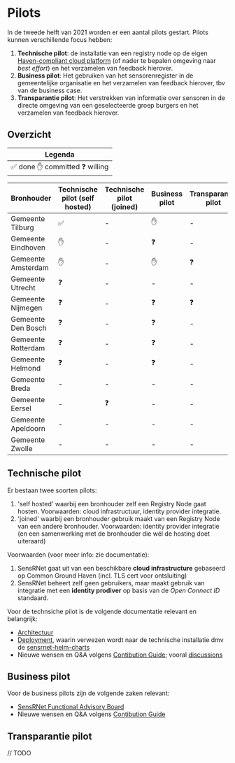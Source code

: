 # Pilots

In de tweede helft van 2021 worden er een aantal pilots gestart. Pilots kunnen verschillende focus hebben:

1. **Technische pilot**: de installatie van een registry node op de eigen [Haven-compliant cloud platform](https://haven.commonground.nl/) (of nader te bepalen omgeving naar _best effort_) en het verzamelen van feedback hierover.
2. **Business pilot**:  Het gebruiken van het sensorenregister in de gemeentelijke organisatie en het verzamelen van feedback hierover, tbv van de business case.
3. **Transparantie pilot**: Het verstrekken van informatie over sensoren in de directe omgeving van een geselecteerde groep burgers en het verzamelen van feedback hierover.

## Overzicht

| Legenda                                                              |
| -------------------------------------------------------------------- |
| :white_check_mark: done  :raised_hand: committed  :question: willing |


| Bronhouder         | Technische pilot (self hosted) | Technische pilot (joined) | Business pilot | Transparantie pilot | Status      |
| ------------------ | ------------------------------ | ------------------------- | -------------- | ------------------- | ----------- |
| Gemeente Tilburg   | :white_check_mark:             | -                         | :raised_hand:  | -                   | Onbevestigd |
| Gemeente Eindhoven | :raised_hand:                  | -                         | :question:     | -                   | Onbevestigd |
| Gemeente Amsterdam | :raised_hand:                  | -                         | :raised_hand:  | :question:          | Onbevestigd |
| Gemeente Utrecht   | :question:                     | -                         | -              | -                   | Onbevestigd |
| Gemeente Nijmegen  | :question:                     | -                         | :question:     | :question:          | Onbevestigd |
| Gemeente Den Bosch | :question:                     | -                         | :question:     | -                   | Onbevestigd |
| Gemeente Rotterdam | :question:                     | -                         | :question:     | -                   | Onbevestigd |
| Gemeente Helmond   | :question:                     | -                         | :question:     | -                   | Onbevestigd |
| Gemeente Breda     | -                              | -                         | -              | -                   | Onbevestigd |
| Gemeente Eersel    | -                              | :question:                | -              | -                   | Onbevestigd |
| Gemeente Apeldoorn | -                              | -                         | -              | -                   | Onbevestigd |
| Gemeente Zwolle    | -                              | -                         | -              | -                   | Onbevestigd |


## Technische pilot

Er bestaan twee soorten pilots:

1. 'self hosted' waarbij een bronhouder zelf een Registry Node gaat hosten. Voorwaarden: cloud infrastructuur, identity provider integratie.
2. 'joined' waarbij een bronhouder gebruik maakt van een Registry Node van een andere bronhouder. Voorwaarden: identity provider integratie (en een samenwerking met de bronhouder die wél de hosting doet uiteraard)

Voorwaarden (voor meer info: zie documentatie):

1. SensRNet gaat uit van een beschikbare **cloud infrastructure** gebaseerd op Common Ground Haven (incl. TLS cert voor ontsluiting)
2. SensRNet beheert zelf geen gebruikers, maar maakt gebruik van integratie met een **identity prodiver** op basis van de _Open Connect ID_ standaard.

Voor de technsiche pilot is de volgende documentatie relevant en belangrijk:

- [Architectuur](Architecture.md)
- [Deployment](Deployment.md), waarin verwezen wordt naar de technische installatie dmv de [sensrnet-helm-charts](https://github.com/kadaster-labs/sensrnet-helm-charts)
- Nieuwe wensen en Q&A volgens [Contibution Guide](https://github.com/kadaster-labs/sensrnet-home/blob/main/CONTRIBUTING.md); vooral [discussions](https://github.com/kadaster-labs/sensrnet-home/discussions/categories/pilot-gemeente)

## Business pilot

Voor de business pilots zijn de volgende zaken relevant:

- [SensRNet Functional Advisory Board](FAB.md)
- Nieuwe wensen en Q&A volgens [Contibution Guide](https://github.com/kadaster-labs/sensrnet-home/blob/main/CONTRIBUTING.md)

## Transparantie pilot

// TODO

